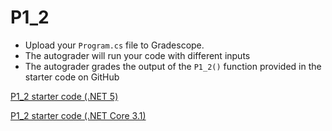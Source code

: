 # P1_2

* Upload your `Program.cs` file to Gradescope. 
* The autograder will run your code with different inputs 
* The autograder grades the output of the `P1_2()` function provided in the starter code on GitHub

<!-- %20 is url encoding for spaces -->
[P1_2 starter code (.NET 5)](./.NET%205.0/Program.cs)

[P1_2 starter code (.NET Core 3.1)](./.NET%20core%203.1/Program.cs)